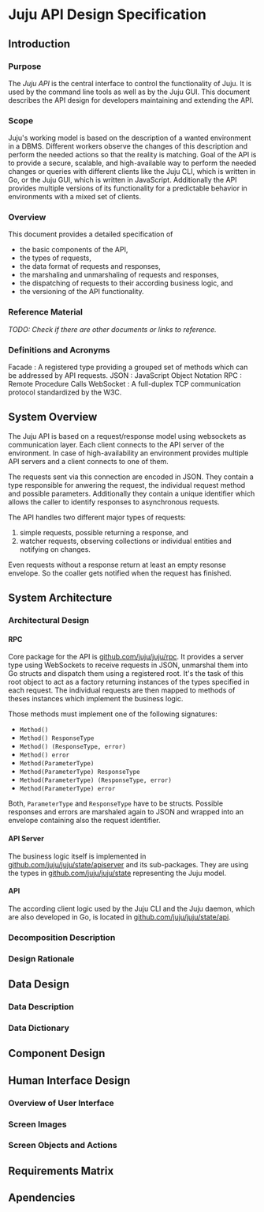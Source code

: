 # Juju API Design Specification

## Introduction

### Purpose

The *Juju API* is the central interface to control the functionality of Juju. It 
is used by the command line tools as well as by the Juju GUI. This document 
describes the API design for developers maintaining and extending the API.

### Scope

Juju's working model is based on the description of a wanted environment in a 
DBMS. Different workers observe the changes of this description and perform the 
needed actions so that the reality is matching. Goal of the API is to provide a 
secure, scalable, and high-available way to perform the needed changes or queries 
with different clients like the Juju CLI, which is written in Go, or the Juju 
GUI, which is written in JavaScript. Additionally the API provides multiple versions 
of its functionality for a predictable behavior in environments with a mixed set of 
clients.

### Overview

This document provides a detailed specification of 

- the basic components of the API, 
- the types of requests,
- the data format of requests and responses, 
- the marshaling and unmarshaling of requests and responses, 
- the dispatching of requests to their according business logic, and 
- the versioning of the API functionality.

### Reference Material

*TODO: Check if there are other documents or links to reference.*

### Definitions and Acronyms

Facade
: A registered type providing a grouped set of methods which can be addressed 
by API requests.
JSON
: JavaScript Object Notation
RPC
: Remote Procedure Calls
WebSocket
: A full-duplex TCP communication protocol standardized by the W3C.

## System Overview

The Juju API is based on a request/response model using websockets as communication
layer. Each client connects to the API server of the environment. In case of 
high-availability an environment provides multiple API servers and a client connects
to one of them.

The requests sent via this connection are encoded in JSON. They contain a type
responsible for anwering the request, the individual request method and possible
parameters. Additionally they contain a unique identifier which allows the caller
to identify responses to asynchronous requests.

The API handles two different major types of requests:

1. simple requests, possible returning a response, and
2. watcher requests, observing collections or individual entities and notifying on changes.

Even requests without a response return at least an empty resonse envelope. So
the coaller gets notified when the request has finished.

## System Architecture

### Architectural Design

#### RPC

Core package for the API is [github.com/juju/juju/rpc](https://github.com/juju/juju/tree/master/rpc).
It provides a server type using WebSockets to receive requests in JSON, unmarshal 
them into Go structs and dispatch them using a registered root. It's the task 
of this root object to act as a factory returning instances of the types specified 
in each request. The individual requests are then mapped to methods of theses instances 
which implement the business logic. 

Those methods must implement one of the following signatures:

- `Method()`
- `Method() ResponseType`
- `Method() (ResponseType, error)`
- `Method() error`
- `Method(ParameterType)`
- `Method(ParameterType) ResponseType`
- `Method(ParameterType) (ResponseType, error)`
- `Method(ParameterType) error`

Both, `ParameterType` and `ResponseType` have to be structs. Possible responses and
errors are marshaled again to JSON and wrapped into an envelope containing also the 
request identifier.

#### API Server

The business logic itself is implemented in 
[github.com/juju/juju/state/apiserver](https://github.com/juju/juju/tree/master/state/apiserver) 
and its sub-packages. They are using the types in 
[github.com/juju/juju/state](https://github.com/juju/juju/tree/master/state) representing 
the Juju model.

#### API

The according client logic used by the Juju CLI and the Juju daemon, which 
are also developed in Go, is located in 
[github.com/juju/juju/state/api](https://github.com/juju/juju/tree/master/state/api).

### Decomposition Description

### Design Rationale

## Data Design

### Data Description

### Data Dictionary

## Component Design

## Human Interface Design

### Overview of User Interface

### Screen Images

### Screen Objects and Actions

## Requirements Matrix

## Apendencies

